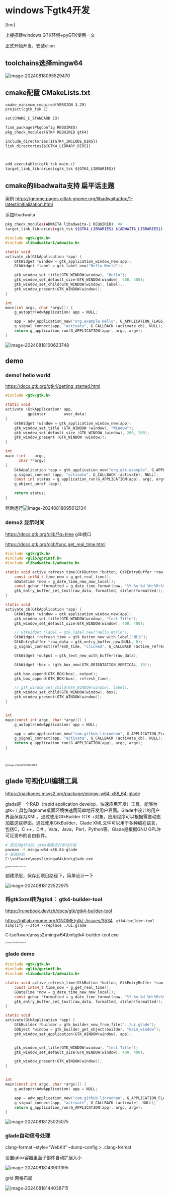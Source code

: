 # windows下gtk4开发

[toc]



上接搭建windows GTK环境+pyGTK使用一文

正式开始开发，安装clion

## toolchains选择mingw64

![image-20240818095529470](imgs/image-20240818095529470.png)

##   cmake配置 CMakeLists.txt

```txt
cmake_minimum_required(VERSION 3.29)
project(cgtk_tsk C)

set(CMAKE_C_STANDARD 23)

find_package(PkgConfig REQUIRED)
pkg_check_modules(GTK4 REQUIRED gtk4)

include_directories(${GTK4_INCLUDE_DIRS})
link_directories(${GTK4_LIBRARY_DIRS})



add_executable(cgtk_tsk main.c)
target_link_libraries(cgtk_tsk ${GTK4_LIBRARIES})
```
## cmake的libadwaita支持  扁平话主题

案例 https://gnome.pages.gitlab.gnome.org/libadwaita/doc/1-latest/initialization.html

添加libadwaita

```bash
pkg_check_modules(ADWAITA libadwaita-1 REQUIRED)  ## 
target_link_libraries(cgtk_tsk ${GTK4_LIBRARIES} ${ADWAITA_LIBRARIES})  ##
```

```c
#include <gtk/gtk.h>
#include <libadwaita-1/adwaita.h>

static void
activate_cb(GtkApplication *app) {
    GtkWidget *window = gtk_application_window_new(app);
    GtkWidget *label = gtk_label_new("Hello World");

    gtk_window_set_title(GTK_WINDOW(window), "Hello");
    gtk_window_set_default_size(GTK_WINDOW(window), 400, 400);
    gtk_window_set_child(GTK_WINDOW(window), label);
    gtk_window_present(GTK_WINDOW(window));
}

int
main(int argc, char *argv[]) {
    g_autoptr(AdwApplication) app = NULL;

    app = adw_application_new("org.example.Hello", G_APPLICATION_FLAGS_NONE);
    g_signal_connect(app, "activate", G_CALLBACK (activate_cb), NULL);
    return g_application_run(G_APPLICATION(app), argc, argv);
}
```

![image-20240818100623748](imgs/image-20240818100623748.png)



## demo

### demo1 hello world

https://docs.gtk.org/gtk4/getting_started.html

```c
#include <gtk/gtk.h>

static void
activate (GtkApplication* app,
          gpointer        user_data)
{
    GtkWidget *window = gtk_application_window_new(app);
    gtk_window_set_title (GTK_WINDOW (window), "Window");
    gtk_window_set_default_size (GTK_WINDOW (window), 200, 200);
    gtk_window_present (GTK_WINDOW (window));
}

int
main (int    argc,
      char **argv)
{
    GtkApplication *app = gtk_application_new("org.gtk.example", G_APPLICATION_DEFAULT_FLAGS);
    g_signal_connect (app, "activate", G_CALLBACK (activate), NULL);
    const int status = g_application_run(G_APPLICATION(app), argc, argv);
    g_object_unref (app);

    return status;
}

```

然后运行![image-20240818095612134](imgs/image-20240818095612134.png)


### demo2 显示时间

https://docs.gtk.org/glib/?q=time  glib接口

https://docs.gtk.org/glib/func.get_real_time.html

```c
#include <gtk/gtk.h>
#include <glib/gprintf.h>
#include <libadwaita-1/adwaita.h>

static void active_refresh_time(GtkButton *button, GtkEntryBuffer *raw_data) {
    const int64_t time_now = g_get_real_time();
    GDateTime *now = g_date_time_new_now_local();
    const gchar *formatted = g_date_time_format(now, "%Y-%m-%d %H:%M:%S");
    gtk_entry_buffer_set_text(raw_data, formatted, strlen(formatted));
}

static void
activate_cb(GtkApplication *app) {
    GtkWidget *window = gtk_application_window_new(app);
    gtk_window_set_title(GTK_WINDOW(window), "test Title");
    gtk_window_set_default_size(GTK_WINDOW(window), 400, 400);

    // GtkWidget *label = gtk_label_new("Hello World");
    GtkWidget *refresh_time = gtk_button_new_with_label("点击");
    GtkEntryBuffer *raw_data = gtk_entry_buffer_new(NULL, 0);
    g_signal_connect(refresh_time, "clicked", G_CALLBACK (active_refresh_time), raw_data);

    GtkWidget *output = gtk_text_new_with_buffer(raw_data);

    GtkWidget *box = (gtk_box_new(GTK_ORIENTATION_VERTICAL, 10));

    gtk_box_append(GTK_BOX(box), output);
    gtk_box_append(GTK_BOX(box), refresh_time);

    // gtk_window_set_child(GTK_WINDOW(window), label);
    gtk_window_set_child(GTK_WINDOW(window), box);
    gtk_window_present(GTK_WINDOW(window));
}


int
main(const int argc, char *argv[]) {
    g_autoptr(AdwApplication) app = NULL;

    app = adw_application_new("com.github.linruohan", G_APPLICATION_FLAGS_NONE);
    g_signal_connect(app, "activate", G_CALLBACK (activate_cb), NULL);
    return g_application_run(G_APPLICATION(app), argc, argv);
}

 
```

<img src="imgs/image-20240818121334863.png" alt="image-20240818121334863" style="zoom:50%;" />

## glade 可视化UI编辑工具

https://packages.msys2.org/package/mingw-w64-x86_64-glade

glade是一个RAD（rapid application  develop，快速应用开发）工具，能够为gtk+工具包和gnome桌面环境快速而简单地开发用户界面。Glade中设计的用户界面保存为XML，通过使用GtkBuilder GTK +对象，应用程序可以根据需要动态加载这些界面。通过使用GtkBuilder，Glade XML文件可以用于多种编程语言，包括C，C  ++，C＃，Vala，Java，Perl，Python等。Glade是根据GNU GPL许可证发布的自由软件。

```bash
# 是支持gtk3的，gtk4需要进行手动升级
pacman -S mingw-w64-x86_64-glade
# 安装好后
C:\software\msys2\mingw64\bin\glade.exe
```

<img src="imgs/image-20240818121925318.png" alt="image-20240818121925318" style="zoom:33%;" />

创建顶层，保存到项目路径下，简单设计一下

![image-20240818122522975](imgs/image-20240818122522975.png)

### 将gtk3xml转为gtk4： gtk4-builder-tool

https://runebook.dev/zh/docs/gtk/gtk4-builder-tool

https://gitlab.gnome.org/GNOME/gtk/-/issues/3534 ` gtk4-builder-tool simplify --3to4 --replace ./ui.glade`

C:\software\msys2\mingw64\bin\gtk4-builder-tool.exe

<img src="imgs/image-20240818124609297.png" alt="image-20240818124609297" style="zoom:33%;" />

### glade demo

```c
#include <gtk/gtk.h>
#include <glib/gprintf.h>
#include <libadwaita-1/adwaita.h>

static void active_refresh_time(GtkButton *button, GtkEntryBuffer *raw_data) {
    const int64_t time_now = g_get_real_time();
    GDateTime *now = g_date_time_new_now_local();
    const gchar *formatted = g_date_time_format(now, "%Y-%m-%d %H:%M:%S");
    gtk_entry_buffer_set_text(raw_data, formatted, strlen(formatted));
}

static void
activate(GtkApplication *app) {
    GtkBuilder *builder = gtk_builder_new_from_file("../ui.glade");
    GObject *window = gtk_builder_get_object(builder, "main_window");
    gtk_window_set_application(GTK_WINDOW(window), app);


    gtk_window_set_title(GTK_WINDOW(window), "test Title");
    gtk_window_set_default_size(GTK_WINDOW(window), 400, 400);

    gtk_window_present(GTK_WINDOW(window));
}


int
main(const int argc, char *argv[]) {
    g_autoptr(AdwApplication) app = NULL;

    app = adw_application_new("com.github.linruohan", G_APPLICATION_FLAGS_NONE);
    g_signal_connect(app, "activate", G_CALLBACK (activate), NULL);
    return g_application_run(G_APPLICATION(app), argc, argv);
}


```

![image-20240818125025075](imgs/image-20240818125025075.png)

### glade自动信号处理



clang-format –style=“WebKit” –dump-config > .clang-format

设置gbox容器里面子部件自动扩展大小

![image-20240818143901395](imgs/image-20240818143901395.png)

grid 网格布局

![image-20240818144038715](imgs/image-20240818144038715.png)
